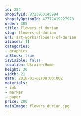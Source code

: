 ```yaml
---
id: 284
shopifyId: 8723260145994
shopifyOptionId: 47772419227978
order: 305
title: Flowers of durian
slug: flowers-of-durian
url: art-works/flowers-of-durian
aliases: []
categories:
- graphics
inStock: true
isVisible: false
location: Ukraine/Home
height: 30
width: 21
date: 2018-01-01T00:00:00Z
materials:
- ink
- marker
- paper
price: 200
mainImage: flowers_durian.jpg
---
```

